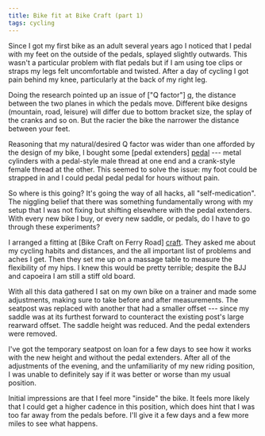 ```yaml
---
title: Bike fit at Bike Craft (part 1)
tags: cycling
---
```

Since I got my first bike as an adult several years ago I noticed that I pedal with my feet on the outside of the pedals, splayed slightly outwards. This wasn't a particular problem with flat pedals but if I am using toe clips or straps my legs felt uncomfortable and twisted. After a day of cycling I got pain behind my knee, particularly at the back of my right leg.

Doing the research pointed up an issue of ["Q factor"] [q], the distance between the two planes in which the pedals move. Different bike designs (mountain, road, leisure) will differ due to bottom bracket size, the splay of the cranks and so on. But the racier the bike the narrower the distance between your feet.

Reasoning that my natural/desired Q factor was wider than one afforded by the design of my bike, I bought some [pedal extenders] [pedal] --- metal cylinders with a pedal-style male thread at one end and a crank-style female thread at the other. This seemed to solve the issue: my foot could be strapped in and I could pedal pedal pedal for hours without pain.

So where is this going? It's going the way of all hacks, all "self-medication". The niggling belief that there was something fundamentally wrong with my setup that I was not fixing but shifting elsewhere with the pedal extenders. With every new bike I buy, or every new saddle, or pedals, do I have to go through these experiments?

I arranged a fitting at [Bike Craft on Ferry Road] [craft]. They asked me about my cycling habits and distances, and the all important list of problems and aches I get. Then they set me up on a massage table to measure the flexibility of my hips. I knew this would be pretty terrible; despite the BJJ and capoeira I am still a stiff old board.

With all this data gathered I sat on my own bike on a trainer and made some adjustments, making sure to take before and after measurements. The seatpost was replaced with another that had a smaller offset --- since my saddle was at its furthest forward to counteract the existing post's large rearward offset. The saddle height was reduced. And the pedal extenders were removed.

I've got the temporary seatpost on loan for a few days to see how it works with the new height and without the pedal extenders. After all of the adjustments of the evening, and the unfamiliarity of my new riding position, I was unable to definitely say if it was better or worse than my usual position.

Initial impressions are that I feel more "inside" the bike. It feels more likely that I could get a higher cadence in this position, which does hint that I was too far away from the pedals before. I'll give it a few days and a few more miles to see what happens.

[q]: <http://en.wikipedia.org/wiki/Q_factor_%28bicycles%29> "Q factor for bicycles"
[pedal]: <http://www.specialized.com/gb/gb/ftb/mtb-components/pedals/body-geometry-pedal-axle-extenders> "Pedal extenders (larger than life)"
[craft]: <http://bikecraftedinburgh.co.uk/> "Bike Craft, Edinburgh"
